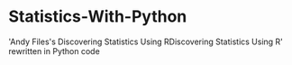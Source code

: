 # Statistics-With-Python
'Andy Files's Discovering Statistics Using RDiscovering Statistics Using R' rewritten in Python code

